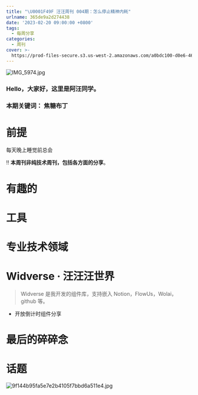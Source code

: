 ```yaml
---
title: "\U0001F49F 汪汪周刊 004期：怎么停止精神内耗"
urlname: 365de9a2d274438
date: '2023-02-20 09:00:00 +0800'
tags:
  - 每周分享
categories:
  - 周刊
cover: >-
  https://prod-files-secure.s3.us-west-2.amazonaws.com/a0bdc100-d0e6-4660-8a91-9071d9d01779/b3dcc974-bb70-4c35-90e9-7f1e6273387e/%E8%93%9D%E7%B2%89%E8%89%B2%E8%B7%B3%E8%9A%A4%E5%B8%82%E5%9C%BA%E7%9F%A2%E9%87%8F%E6%B4%BB%E5%8A%A8%E5%AE%A3%E4%BC%A0%E4%B8%AD%E6%96%87%E5%BE%AE%E4%BF%A1%E5%85%AC%E4%BC%97%E5%8F%B7%E5%B0%81%E9%9D%A2.png?X-Amz-Algorithm=AWS4-HMAC-SHA256&X-Amz-Content-Sha256=UNSIGNED-PAYLOAD&X-Amz-Credential=AKIAT73L2G45HZZMZUHI%2F20240106%2Fus-west-2%2Fs3%2Faws4_request&X-Amz-Date=20240106T091252Z&X-Amz-Expires=3600&X-Amz-Signature=39d616b6aeb8a2c329d8d7727c955f3f252079c1d15b09d494e19e6a14e25329&X-Amz-SignedHeaders=host&x-id=GetObject
---
```


![IMG_5974.jpg](https://prod-files-secure.s3.us-west-2.amazonaws.com/a0bdc100-d0e6-4660-8a91-9071d9d01779/560bd117-80ad-4b0e-bac7-73a9319fe47e/IMG_5974.jpg?X-Amz-Algorithm=AWS4-HMAC-SHA256&X-Amz-Content-Sha256=UNSIGNED-PAYLOAD&X-Amz-Credential=AKIAT73L2G45HZZMZUHI%2F20240106%2Fus-west-2%2Fs3%2Faws4_request&X-Amz-Date=20240106T091252Z&X-Amz-Expires=3600&X-Amz-Signature=7dbe3f5c8e6b4c172a71fb61bae047b16cf4aef37bfc8bbef747b70afba44137&X-Amz-SignedHeaders=host&x-id=GetObject)

### Hello，大家好，这里是阿汪同学。

### 本期关键词： 焦糖布丁

# 前提

每天晚上睡觉前总会

‼️ **本周刊非纯技术周刊，包括各方面的分享**。

# 有趣的

# 工具

# 专业技术领域

# Widverse · 汪汪汪世界

> Widverse 是我开发的组件库，支持嵌入 Notion，FlowUs，Wolai，github 等。

- 开放倒计时组件分享

# 最后的碎碎念

# 话题

![9f144b95fa5e7e2b4105f7bbd6a511e4.jpg](https://i.hd-r.cn/9f144b95fa5e7e2b4105f7bbd6a511e4.jpg)
